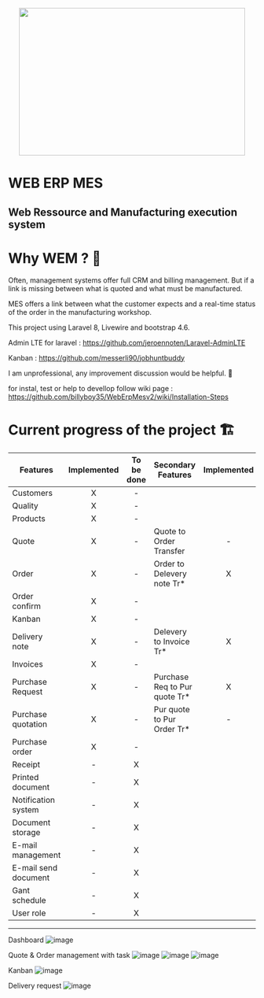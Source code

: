 

<p align="center">
  <img width="460" height="300" src="https://user-images.githubusercontent.com/75578469/127404015-3706b77f-dea3-4acb-a722-06f483de95a9.png">
</p>

# WEB ERP MES
##  Web Ressource and Manufacturing execution system  


# Why WEM ? :monocle_face:

Often, management systems offer full CRM and billing management. But if a link is missing between what is quoted and what must be manufactured.

MES offers a link between what the customer expects and a real-time status of the order in the manufacturing workshop.

This project using Laravel 8, Livewire and bootstrap 4.6.

 Admin LTE for laravel : https://github.com/jeroennoten/Laravel-AdminLTE
 
 Kanban : https://github.com/messerli90/jobhuntbuddy


I am unprofessional, any improvement discussion would be helpful. :hugs:

for instal, test or help to devellop follow wiki page : https://github.com/billyboy35/WebErpMesv2/wiki/Installation-Steps

# Current progress of the project :building_construction:

| Features           | Implemented | To be done | Secondary Features          | Implemented | To be done |    
|--------------------|:-----------:|:----------:| ----------------------------|:-----------:|:----------:|   
| Customers          |      X      |      -     |     
| Quality            |      X      |      -     |     
| Products           |      X      |      -     |    
| Quote              |      X      |      -     | Quote to Order Transfer     |      -      |      X     |     
| Order              |      X      |      -     | Order to Delevery note Tr*  |      X      |      -     |    
| Order confirm      |      X      |      -     |    
| Kanban             |      X      |      -     |
| Delivery note      |      X      |      -     | Delevery  to Invoice Tr*    |      X      |      -     |    
| Invoices           |      X      |      -     |     
| Purchase Request   |      X      |      -     | Purchase Req to Pur quote Tr* |      X      |      -     | 
| Purchase quotation |      X      |      -     | Pur quote to Pur Order Tr*  |      -      |      X     |   
| Purchase order     |      X      |      -     |     
| Receipt            |      -      |      X     |
| Printed document           |      -      |      X     | 
| Notification system        |      -      |      X     |  
| Document storage           |      -      |      X     |
| E-mail management          |      -      |      X     |
| E-mail send document       |      -      |      X     | 
| Gant schedule              |      -      |      X     |
| User role                  |      -      |      X     |
   
-----------------
Dashboard
![image](https://user-images.githubusercontent.com/75578469/149237382-10fc919e-f2bb-4929-910c-8a25b8323f83.png)


Quote & Order management with task
![image](https://user-images.githubusercontent.com/75578469/149237245-c9f05555-c4c3-4e90-9380-24229b82b30e.png)
![image](https://user-images.githubusercontent.com/75578469/149237447-2d18ff6d-9cb8-4454-aea6-b83e4b118edd.png)
![image](https://user-images.githubusercontent.com/75578469/142014346-09f2eb77-c6e8-49a5-bf76-d4111f867bda.png)

Kanban 
![image](https://user-images.githubusercontent.com/75578469/148135648-698c2315-1995-4b75-bbba-898c10646aeb.png)

Delivery request
![image](https://user-images.githubusercontent.com/75578469/148135741-eda41b1e-8598-47bc-a822-5d0ae9e6a61a.png)



